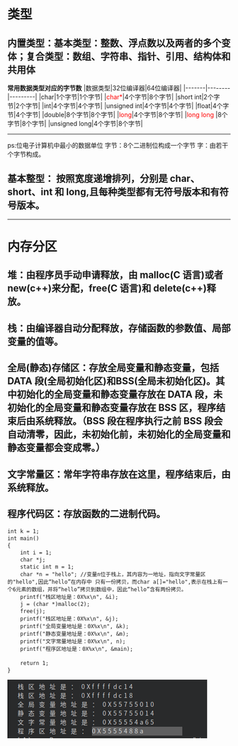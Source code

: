 # 类型
## 内置类型：**基本类型：整数、浮点数以及两者的多个变体**；**复合类型：数组、字符串、指针、引用、结构体和共用体**
**常用数据类型对应的字节数**
|数据类型|32位编译器|64位编译器|
|-------|--------|---------|
|char|1个字节|1个字节|
|<font color=red>char*</font>|4个字节|8个字节|
|short int|2个字节|2个字节|
|int|4个字节|4个字节|
|unsigned int|4个字节|4个字节|
|float|4个字节|4个字节|
|double|8个字节|8个字节|
|<font color=red>long</font>|4个字节|8个字节|
|<font color=red>long long</font> |8个字节|8个字节|
|unsigned long|4个字节|8个字节|
**************
ps:位电子计算机中最小的数据单位
   字节：8个二进制位构成一个字节
   字：由若干个字节构成。
## 基本整型： 按照宽度递增排列，分别是 **char、short、int 和 long**,且每种类型都有无符号版本和有符号版本。

---

# 内存分区

## 堆：**由程序员手动申请释放，由 malloc(C 语言)或者 new(c++)来分配，free(C 语言)和 delete(c++)释放。**

## 栈：由编译器自动分配释放，存储函数的参数值、局部变量的值等。

## 全局(静态)存储区：存放全局变量和静态变量，包括**DATA 段**(全局初始化区)和**BSS**(全局未初始化区)。其中初始化的全局变量和静态变量存放在 DATA 段，未初始化的全局变量和静态变量存放在 BSS 区，程序结束后由系统释放。**（BSS 段在程序执行之前 BSS 段会自动清零，因此，未初始化前，未初始化的全局变量和静态变量都会变成零。）**

## 文字常量区：常年字符串存放在这里，程序结束后，由系统释放。

## 程序代码区：存放函数的二进制代码。

```
int k = 1;
int main()
{
    int i = 1;
    char *j;
    static int m = 1;
    char *n = "hello"; //变量n位于栈上，其内容为一地址，指向文字常量区的"hello",因此“hello”在内存中 只有一份拷贝，而char a[]="hello",表示在栈上有一个6元素的数组，并将“hello”拷贝到数组中，因此“hello”含有两份拷贝。
    printf("栈区地址是：0X%x\n", &i);
    j = (char *)malloc(2);
    free(j);
    printf("栈区地址是：0X%x\n", &j);
    printf("全局变量地址是：0X%x\n", &k);
    printf("静态变量地址是：0X%x\n", &m);
    printf("文字常量地址是：0X%x\n", n);
    printf("程序区地址是：0X%x\n", &main);

    return 1;
}
```

![image](https://github.com/logic-life/C-learning/blob/main/ImageFile/2021021222:21:12.png)
